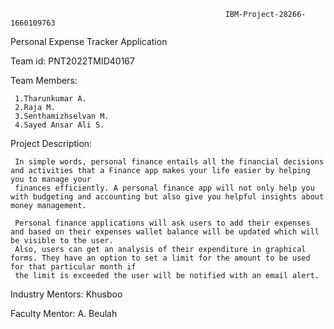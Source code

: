                                                     IBM-Project-28266-1660109763

Personal Expense Tracker Application

Team id: PNT2022TMID40167

Team Members:
     
     1.Tharunkumar A.
     2.Raja M.
     3.Senthamizhselvan M.
     4.Sayed Ansar Ali S.
    

Project Description:

     In simple words, personal finance entails all the financial decisions and activities that a Finance app makes your life easier by helping you to manage your
     finances efficiently. A personal finance app will not only help you with budgeting and accounting but also give you helpful insights about money management.

     Personal finance applications will ask users to add their expenses and based on their expenses wallet balance will be updated which will be visible to the user.
     Also, users can get an analysis of their expenditure in graphical forms. They have an option to set a limit for the amount to be used for that particular month if
     the limit is exceeded the user will be notified with an email alert.


Industry Mentors: Khusboo

Faculty Mentor: A. Beulah
